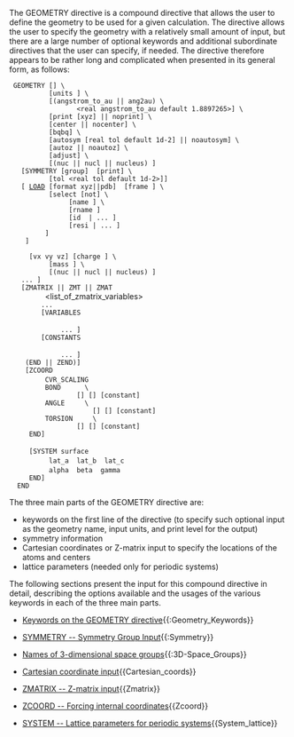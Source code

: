 
The GEOMETRY directive is a compound directive that allows the user to
define the geometry to be used for a given calculation. The directive
allows the user to specify the geometry with a relatively small amount
of input, but there are a large number of optional keywords and
additional subordinate directives that the user can specify, if needed.
The directive therefore appears to be rather long and complicated when
presented in its general form, as
follows:

` GEOMETRY [`<string name default geometry>`] \`  
`          [units `<string units default angstroms>`] \`  
`          [(angstrom_to_au || ang2au) \`  
`                 <real angstrom_to_au default 1.8897265>] \`  
`          [print [xyz] || noprint] \`  
`          [center || nocenter] \`  
`          [bqbq] \`  
`          [autosym [real tol default 1d-2] || noautosym] \`  
`          [autoz || noautoz] \`  
`          [adjust] \`  
`          [(nuc || nucl || nucleus) `<string nucmodel>`]`  
`   [SYMMETRY [group] `<string group_name>` [print] \`  
`          [tol <real tol default 1d-2>]]`  
`   [ `[`LOAD`](geometry_load "wikilink")` [format xyz||pdb]  [frame `<int frame>`] \`  
`          [select [not] \`  
`               [name `<string atomname>`] \`  
`               [rname `<string residue-name>`]`  
`               [id  `<int atom-id>`|`<int range atom-id1:atom-id2>` ... ]`  
`               [resi `<int residue-id>`|`<int range residue-id1:residue-id2>` ... ]`  
`         ]`  
`   `<string filename>` ]`  
`  `  
`   `<string tag>` `<real x y z>` [vx vy vz] [charge `<real charge>`] \`  
`          [mass `<real mass>`] \`  
`          [(nuc || nucl || nucleus) `<string nucmodel>`]`  
`   ... ]`  
`   [ZMATRIX || ZMT || ZMAT`  
`        `<string tagn>` `<list_of_zmatrix_variables>  
`        ... `  
`        [VARIABLES`  
`             `<string symbol>` `<real value>  
`             ... ]`  
`        [CONSTANTS`  
`             `<string symbol>` `<real value>  
`             ... ]`  
`    (END || ZEND)]`  
`    [ZCOORD`  
`         CVR_SCALING `<real value>  
`         BOND    `<integer i>` `<integer j>` \`  
`                 [`<real value>`] [`<string name>`] [constant]`  
`         ANGLE   `<integer i>` `<integer j>` \`  
`                     [`<real value>`] [`<string name>`] [constant]`  
`         TORSION `<integer i>` `<integer j>` `<integer k>` `<integer l>` \`  
`                 [`<real value>`] [`<string name>`] [constant]`  
`     END]`  
`         `  
`     [SYSTEM surface  `<molecule polymer surface crystal default molecule>  
`          lat_a `<real lat_a>` lat_b `<real lat_b>` lat_c `<real lat_c>  
`          alpha `<real alpha>` beta `<real beta>` gamma `<real gamma>  
`     END]`  
`  END`

The three main parts of the GEOMETRY directive are:

  - keywords on the first line of the directive (to specify such
    optional input as the geometry name, input units, and print level
    for the output)
  - symmetry information
  - Cartesian coordinates or Z-matrix input to specify the locations of
    the atoms and centers
  - lattice parameters (needed only for periodic systems)

The following sections present the input for this compound directive in
detail, describing the options available and the usages of the various
keywords in each of the three main parts.

  - [Keywords on the GEOMETRY
    directive](Keywords_on_the_GEOMETRY_directive "wikilink"){{:Geometry_Keywords}}

<!-- end list -->

  - [SYMMETRY -- Symmetry Group
    Input](SYMMETRY_--_Symmetry_Group_Input "wikilink"){{:Symmetry}}

<!-- end list -->

  - [Names of 3-dimensional space
    groups](Names_of_3-dimensional_space_groups "wikilink"){{:3D-Space_Groups}}

<!-- end list -->

  - [Cartesian coordinate
    input](Cartesian_coordinate_input "wikilink"){{Cartesian_coords}}

<!-- end list -->

  - [ZMATRIX -- Z-matrix
    input](ZMATRIX_--_Z-matrix_input "wikilink"){{Zmatrix}}

<!-- end list -->

  - [ZCOORD -- Forcing internal
    coordinates](ZCOORD_--_Forcing_internal_coordinates "wikilink"){{Zcoord}}

<!-- end list -->

  - [SYSTEM -- Lattice parameters for periodic
    systems](SYSTEM_--_Lattice_parameters_for_periodic_systems "wikilink"){{System_lattice}}
